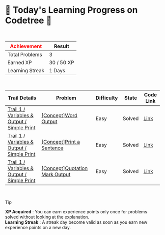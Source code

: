 # 🌲 Today's Learning Progress on Codetree 🌲

<br />

| <span style="color:red;display:block;text-align:center;"> **Achievement**</span> | Result |
|---|---|
|Total Problems| 3 |
| Earned XP | 30 / 50 XP |
| Learning Streak | 1 Days |

<br />

|Trail Details|Problem|Difficulty|State|Code Link|
|---|---|---|---|---|
|[Trail 1 / Variables & Output / Simple Print](https://www.codetree.ai/trail-info/novice-low/)|[[Concept]Word Output](https://www.codetree.ai/trails/complete/curated-cards/intro-print-word/)|Easy|Solved|[Link](https://github.com/Nathbobs/codetree_exercises/blob/main/250402/%EB%8B%A8%EC%96%B4%20%EC%B6%9C%EB%A0%A5/print-word.cpp)|
|[Trail 1 / Variables & Output / Simple Print](https://www.codetree.ai/trail-info/novice-low/)|[[Concept]Print a Sentence](https://www.codetree.ai/trails/complete/curated-cards/intro-print-sentence/)|Easy|Solved|[Link](https://github.com/Nathbobs/codetree_exercises/blob/main/250402/%EB%AC%B8%EC%9E%A5%20%EC%B6%9C%EB%A0%A5/print-sentence.cpp)|
|[Trail 1 / Variables & Output / Simple Print](https://www.codetree.ai/trail-info/novice-low/)|[[Concept]Quotation Mark Output](https://www.codetree.ai/trails/complete/curated-cards/intro-print-quote/)|Easy|Solved|[Link](https://github.com/Nathbobs/codetree_exercises/blob/main/250402/%EB%94%B0%EC%98%B4%ED%91%9C%20%EC%B6%9C%EB%A0%A5/print-quote.cpp)|


<br />

> [!TIP]
> **XP Acquired** : You can earn experience points only once for problems solved without looking at the explanation.  
> **Learning Streak** : A streak day become valid as soon as you earn new experience points on a new day.

